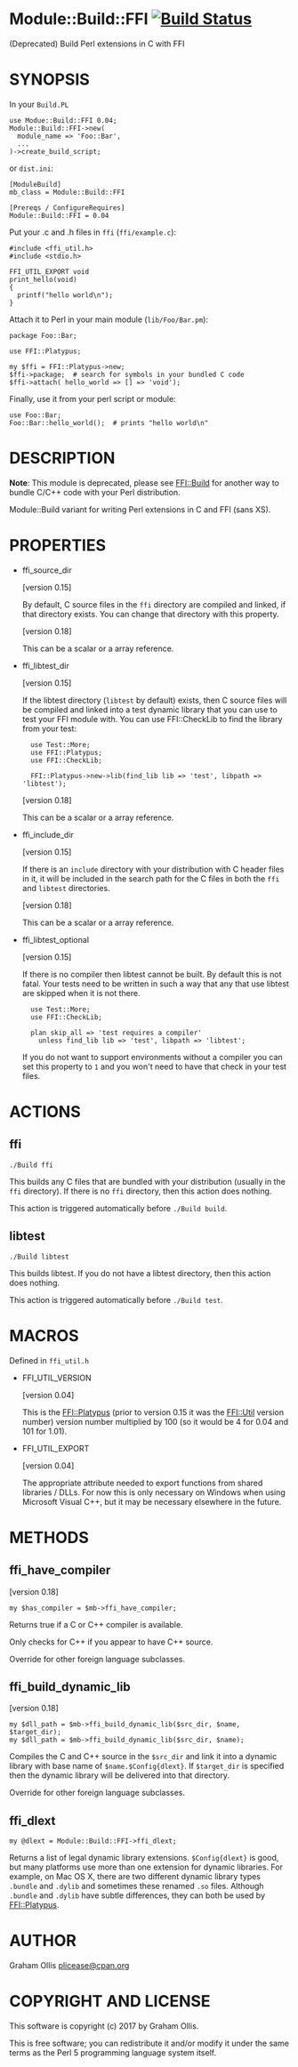 # Module::Build::FFI [![Build Status](https://secure.travis-ci.org/Perl5-FFI/Module-Build-FFI.png)](http://travis-ci.org/Perl5-FFI/Module-Build-FFI)

(Deprecated) Build Perl extensions in C with FFI

# SYNOPSIS

In your `Build.PL`

    use Modue::Build::FFI 0.04;
    Module::Build::FFI->new(
      module_name => 'Foo::Bar',
      ...
    )->create_build_script;

or `dist.ini`:

    [ModuleBuild]
    mb_class = Module::Build::FFI
    
    [Prereqs / ConfigureRequires]
    Module::Build::FFI = 0.04

Put your .c and .h files in `ffi` (`ffi/example.c`):

    #include <ffi_util.h>
    #include <stdio.h>
    
    FFI_UTIL_EXPORT void
    print_hello(void)
    {
      printf("hello world\n");
    }

Attach it to Perl in your main module (`lib/Foo/Bar.pm`):

    package Foo::Bar;
    
    use FFI::Platypus;
    
    my $ffi = FFI::Platypus->new;
    $ffi->package;  # search for symbols in your bundled C code
    $ffi->attach( hello_world => [] => 'void');

Finally, use it from your perl script or module:

    use Foo::Bar;
    Foo::Bar::hello_world();  # prints "hello world\n"

# DESCRIPTION

**Note**: This module is deprecated, please see [FFI::Build](https://metacpan.org/pod/FFI::Build) for another
way to bundle C/C++ code with your Perl distribution.

Module::Build variant for writing Perl extensions in C and FFI (sans XS).

# PROPERTIES

- ffi\_source\_dir

    \[version 0.15\]

    By default, C source files in the `ffi` directory are compiled and
    linked, if that directory exists.  You can change that directory
    with this property.

    \[version 0.18\]

    This can be a scalar or a array reference.

- ffi\_libtest\_dir

    \[version 0.15\]

    If the libtest directory (`libtest` by default) exists, then C source
    files will be compiled and linked into a test dynamic library that you
    can use to test your FFI module with.  You can use FFI::CheckLib to
    find the library from your test:

        use Test::More;
        use FFI::Platypus;
        use FFI::CheckLib;
        
        FFI::Platypus->new->lib(find_lib lib => 'test', libpath => 'libtest');

    \[version 0.18\]

    This can be a scalar or a array reference.

- ffi\_include\_dir

    \[version 0.15\]

    If there is an `include` directory with your distribution with C header
    files in it, it will be included in the search path for the C files in
    both the `ffi` and `libtest` directories.

    \[version 0.18\]

    This can be a scalar or a array reference.

- ffi\_libtest\_optional

    \[version 0.15\]

    If there is no compiler then libtest cannot be built.  By default this is
    not fatal.  Your tests need to be written in such a way that any that use
    libtest are skipped when it is not there.

        use Test::More;
        use FFI::CheckLib;
        
        plan skip_all => 'test requires a compiler'
          unless find_lib lib => 'test', libpath => 'libtest';

    If you do not want to support environments without a compiler you can set
    this property to `1` and you won't need to have that check in your test
    files.

# ACTIONS

## ffi

    ./Build ffi

This builds any C files that are bundled with your distribution (usually
in the `ffi` directory).  If there is no `ffi` directory, then this
action does nothing.

This action is triggered automatically before `./Build build`.

## libtest

    ./Build libtest

This builds libtest.  If you do not have a libtest directory, then
this action does nothing.

This action is triggered automatically before `./Build test`.

# MACROS

Defined in `ffi_util.h`

- FFI\_UTIL\_VERSION

    \[version 0.04\]

    This is the [FFI::Platypus](https://metacpan.org/pod/FFI::Platypus) (prior to version 0.15 it was the
    [FFI::Util](https://metacpan.org/pod/FFI::Util) version number) version number multiplied by 100 (so it
    would be 4 for 0.04 and 101 for 1.01).

- FFI\_UTIL\_EXPORT

    \[version 0.04\]

    The appropriate attribute needed to export functions from shared
    libraries / DLLs.  For now this is only necessary on Windows when using
    Microsoft Visual C++, but it may be necessary elsewhere in the future.

# METHODS

## ffi\_have\_compiler

\[version 0.18\]

    my $has_compiler = $mb->ffi_have_compiler;

Returns true if a C or C++ compiler is available.

Only checks for C++ if you appear to have C++ source.

Override for other foreign language subclasses.

## ffi\_build\_dynamic\_lib

\[version 0.18\]

    my $dll_path = $mb->ffi_build_dynamic_lib($src_dir, $name, $target_dir);
    my $dll_path = $mb->ffi_build_dynamic_lib($src_dir, $name);

Compiles the C and C++ source in the `$src_dir` and link it into a
dynamic library with base name of `$name.$Config{dlext}`.  If
`$target_dir` is specified then the dynamic library will be delivered
into that directory.

Override for other foreign language subclasses.

## ffi\_dlext

    my @dlext = Module::Build::FFI->ffi_dlext;

Returns a list of legal dynamic library extensions.  `$Config{dlext}` is good,
but many platforms use more than one extension for dynamic libraries.  For
example, on Mac OS X, there are two different dynamic library types `.bundle`
and `.dylib` and sometimes these renamed `.so` files.  Although `.bundle`
and `.dylib` have subtle differences, they can both be used by [FFI::Platypus](https://metacpan.org/pod/FFI::Platypus).

# AUTHOR

Graham Ollis <plicease@cpan.org>

# COPYRIGHT AND LICENSE

This software is copyright (c) 2017 by Graham Ollis.

This is free software; you can redistribute it and/or modify it under
the same terms as the Perl 5 programming language system itself.
